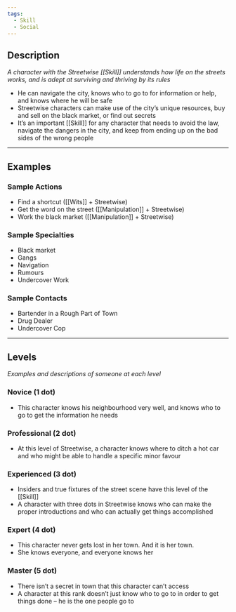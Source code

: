 ```yaml
---
tags:
  - Skill
  - Social
---
```


## Description

_A character with the Streetwise [[Skill]] understands how life on the streets works, and is adept at surviving and thriving by its rules_
- He can navigate the city, knows who to go to for information or help, and knows where he will be safe
- Streetwise characters can make use of the city’s unique resources, buy and sell on the black market, or find out secrets
- It’s an important [[Skill]] for any character that needs to avoid the law, navigate the dangers in the city, and keep from ending up on the bad sides of the wrong people

---

## Examples

### Sample Actions

- Find a shortcut ([[Wits]] + Streetwise)
- Get the word on the street ([[Manipulation]] + Streetwise)
- Work the black market ([[Manipulation]] + Streetwise)

### Sample Specialties

- Black market
- Gangs
- Navigation
- Rumours
- Undercover Work

### Sample Contacts

- Bartender in a Rough Part of Town
- Drug Dealer
- Undercover Cop

---

## Levels

_Examples and descriptions of someone at each level_

### Novice (1 dot)

- This character knows his neighbourhood very well, and knows who to go to get the information he needs

### Professional (2 dot)

- At this level of Streetwise, a character knows where to ditch a hot car and who might be able to handle a specific minor favour

### Experienced (3 dot)

- Insiders and true fixtures of the street scene have this level of the [[Skill]]
- A character with three dots in Streetwise knows who can make the proper introductions and who can actually get things accomplished

### Expert (4 dot)

- This character never gets lost in her town. And it is her town.
- She knows everyone, and everyone knows her

### Master (5 dot)

- There isn’t a secret in town that this character can’t access
- A character at this rank doesn’t just know who to go to in order to get things done – he is the one people go to
